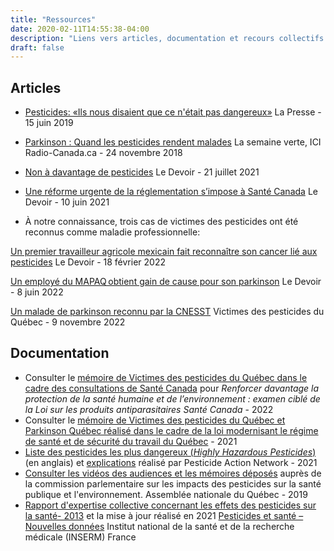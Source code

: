 ```yaml
---
title: "Ressources"
date: 2020-02-11T14:55:38-04:00
description: "Liens vers articles, documentation et recours collectifs au Québec et au Canada"
draft: false
---
```


## Articles

* [Pesticides: «Ils nous disaient que ce n'était pas dangereux»](https://www.lapresse.ca/actualites/201906/14/01-5230277-pesticides-ils-nous-disaient-que-ce-netait-pas-dangereux.php) La Presse - 15 juin 2019
* [Parkinson : Quand les pesticides rendent malades](https://ici.radio-canada.ca/tele/la-semaine-verte/site/segments/reportage/95966/pesticides-agriculture-maladie-parkinson) La semaine verte, ICI Radio-Canada.ca - 24 novembre 2018

* [Non à davantage de pesticides](https://www.ledevoir.com/opinion/libre-opinion/619473/libre-opinion-non-a-davantage-de-pesticides) Le Devoir - 21 juillet 2021
* [Une réforme urgente de la réglementation s’impose à Santé Canada](https://www.ledevoir.com/opinion/idees/609405/idees-une-reforme-urgente-de-la-reglementation-s-impose-a-sante-canada) Le Devoir - 10 juin 2021
* À notre connaissance, trois cas de victimes des pesticides ont été reconnus comme maladie professionnelle:

[Un premier travailleur agricole mexicain fait reconnaître son cancer lié aux pesticides](https://www.ledevoir.com/societe/sante/676284/travail-un-premier-travailleur-agricole-mexicain-fait-reconnaitre-son-cancer-lie-aux-pesticides) Le Devoir - 18 février 2022

[Un employé du MAPAQ obtient gain de cause pour son parkinson](https://www.ledevoir.com/societe/720027/un-premier-cas-de-parkinson-reconnu-comme-maladie-professionnelle-au-quebec?fbclid=IwAR1DLyeDf8t3B8aAWwJdLwBiI89_qidyFBSkzoGuzF425BVTTouOyStS334) Le Devoir - 8 juin 2022

[Un malade de parkinson reconnu par la CNESST](https://www.victimespesticidesquebec.org/presse/premiere_reconnaissance/) Victimes des pesticides du Québec - 9 novembre 2022


## Documentation
* Consulter le [mémoire de Victimes des pesticides du Québec dans le cadre des consultations de Santé Canada](https://www.victimespesticidesquebec.org/20220630_Memoire_VPQ-Pesticides_Pour-un-cadre-homologation-securitaire.pdf) pour *Renforcer davantage la protection de la santé humaine et de l’environnement : examen ciblé de la Loi sur les produits antiparasitaires Santé Canada* - 2022
* Consulter le [mémoire de Victimes des pesticides du Québec et Parkinson Québec réalisé dans le cadre de la loi modernisant le régime de santé et de sécurité du travail du Québec](https://www.victimespesticidesquebec.org/20210111_Rapport_Pesticides_Maladies_chroniques_Projet_de_Loi_59.pdf) - 2021
* [Liste des pesticides les plus dangereux (*Highly Hazardous Pesticides*)](pan-international.org/wp-content/uploads/PAN_HHP_List.pdf) (en anglais) et [explications](https://pan-international.org/wp-content/uploads/PAN_Que_sont_les_HHPs.pdf) réalisé par Pesticide Action Network - 2021
* [Consulter les vidéos des audiences et les mémoires déposés](http://www.assnat.qc.ca/fr/travaux-parlementaires/commissions/capern/mandats/Mandat-40773/index.html) auprès de la commission parlementaire sur les impacts des pesticides sur la santé publique et l'environnement. Assemblée nationale du Québec - 2019
* [Rapport d'expertise collective concernant les effets des pesticides sur la santé- 2013](https://www.inserm.fr/information-en-sante/expertises-collectives/pesticides-effets-sur-sante)  et la mise à jour réalisé en 2021 [Pesticides et santé – Nouvelles données](https://www.inserm.fr/expertise-collective/pesticides-et-sante-nouvelles-donnees-2021/) Institut national de la santé et de la recherche médicale (INSERM) France   
